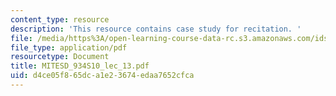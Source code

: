 ```yaml
---
content_type: resource
description: 'This resource contains case study for recitation. '
file: /media/https%3A/open-learning-course-data-rc.s3.amazonaws.com/ids-505j-engineering-economics-and-regulation-of-the-electric-power-sector-spring-2010/d4ce05f865dca1e23674edaa7652cfca_MITESD_934S10_lec_13.pdf
file_type: application/pdf
resourcetype: Document
title: MITESD_934S10_lec_13.pdf
uid: d4ce05f8-65dc-a1e2-3674-edaa7652cfca
---
```

